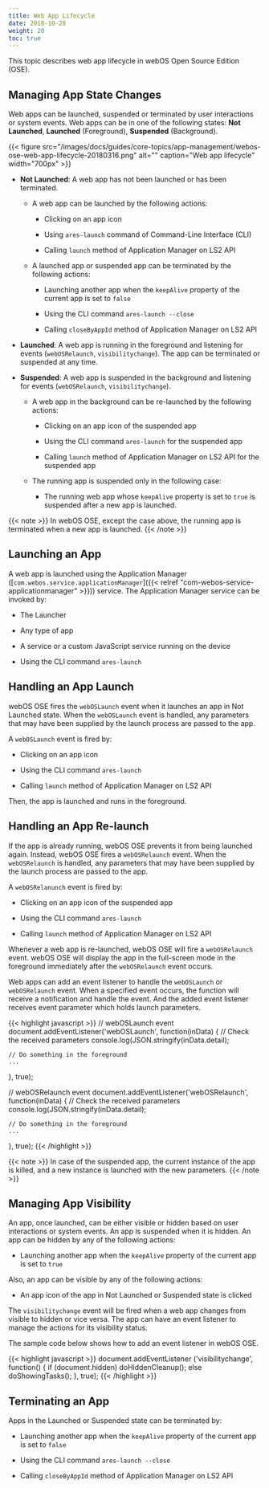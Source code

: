 ```yaml
---
title: Web App Lifecycle
date: 2018-10-28
weight: 20
toc: true
---
```


This topic describes web app lifecycle in webOS Open Source Edition (OSE).

## Managing App State Changes

Web apps can be launched, suspended or terminated by user interactions or system events. Web apps can be in one of the following states: **Not Launched**, **Launched** (Foreground), **Suspended** (Background).

 {{< figure src="/images/docs/guides/core-topics/app-management/webos-ose-web-app-lifecycle-20180316.png" alt="" caption="Web app lifecycle" width="700px" >}}

  - **Not Launched**: A web app has not been launched or has been terminated.

      - A web app can be launched by the following actions:

          - Clicking on an app icon

          - Using `ares-launch` command of Command-Line Interface (CLI)

          - Calling `launch` method of Application Manager on LS2 API

      - A launched app or suspended app can be terminated by the following actions:

          - Launching another app when the `keepAlive` property of the current app is set to `false`

          - Using the CLI command `ares-launch --close`

          - Calling `closeByAppId` method of Application Manager on LS2 API

  - **Launched**: A web app is running in the foreground and listening for events (`webOSRelaunch`, `visibilitychange`). The app can be terminated or suspended at any time.

  - **Suspended**: A web app is suspended in the background and listening for events (`webOSRelaunch`, `visibilitychange`).

      - A web app in the background can be re-launched by the following actions:

          - Clicking on an app icon of the suspended app

          - Using the CLI command `ares-launch` for the suspended app

          - Calling `launch` method of Application Manager on LS2 API for the suspended app

      - The running app is suspended only in the following case:

          - The running web app whose `keepAlive` property is set to `true` is suspended after a new app is launched.

{{< note >}}
In webOS OSE, except the case above, the running app is terminated when a new app is launched.
{{< /note >}}

## Launching an App

A web app is launched using the Application Manager ([`com.webos.service.applicationManager`]({{< relref "com-webos-service-applicationmanager" >}})) service. The Application Manager service can be invoked by:

  - The Launcher

  - Any type of app

  - A service or a custom JavaScript service running on the device

  - Using the CLI command `ares-launch`

## Handling an App Launch

webOS OSE fires the `webOSLaunch` event when it launches an app in Not Launched state. When the `webOSLaunch` event is handled, any parameters that may have been supplied by the launch process are passed to the app.

A `webOSLaunch` event is fired by:

  - Clicking on an app icon

  - Using the CLI command `ares-launch`

  - Calling `launch` method of Application Manager on LS2 API

Then, the app is launched and runs in the foreground.

## Handling an App Re-launch

If the app is already running, webOS OSE prevents it from being launched again. Instead, webOS OSE fires a `webOSRelaunch` event. When the `webOSRelaunch` is handled, any parameters that may have been supplied by the launch process are passed to the app.

A `webOSRelanunch` event is fired by:

  - Clicking on an app icon of the suspended app

  - Using the CLI command `ares-launch`

  - Calling `launch` method of Application Manager on LS2 API

Whenever a web app is re-launched, webOS OSE will fire a `webOSRelaunch` event. webOS OSE will display the app in the full-screen mode in the foreground immediately after the `webOSRelaunch` event occurs.

Web apps can add an event listener to handle the `webOSLaunch` or `webOSRelaunch` event. When a specified event occurs, the function will receive a notification and handle the event. And the added event listener receives event parameter which holds launch parameters.

{{< highlight javascript >}}
// webOSLaunch event
document.addEventListener('webOSLaunch', function(inData) {
    // Check the received parameters
    console.log(JSON.stringify(inData.detail);

    // Do something in the foreground
    ...
}, true);

// webOSRelaunch event
document.addEventListener('webOSRelaunch', function(inData) {
    // Check the received parameters
    console.log(JSON.stringify(inData.detail);

    // Do something in the foreground
    ...
}, true);
{{< /highlight >}}

{{< note >}}
In case of the suspended app, the current instance of the app is killed, and a new instance is launched with the new parameters.
{{< /note >}}

## Managing App Visibility

An app, once launched, can be either visible or hidden based on user interactions or system events. An app is suspended when it is hidden. An app can be hidden by any of the following actions:

  - Launching another app when the `keepAlive` property of the current app is set to `true`

Also, an app can be visible by any of the following actions:

  - An app icon of the app in Not Launched or Suspended state is clicked

The `visibilitychange` event will be fired when a web app changes from visible to hidden or vice versa. The app can have an event listener to manage the actions for its visibility status.

The sample code below shows how to add an event listener in webOS OSE.

{{< highlight javascript >}}
document.addEventListener ('visibilitychange', function() {
    if (document.hidden)
       doHiddenCleanup();
    else
        doShowingTasks();
}, true);
{{< /highlight >}}

## Terminating an App

Apps in the Launched or Suspended state can be terminated by:

  - Launching another app when the `keepAlive` property of the current app is set to `false`

  - Using the CLI command `ares-launch --close`

  - Calling `closeByAppId` method of Application Manager on LS2 API
